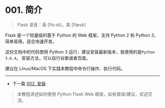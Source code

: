 # 001. 简介

> Flask 读音：英 [flɑːsk]，美 [flæsk]

Flask 是一个轻量级的基于 Python 的 Web 框架，支持 Python 2 和 Python 3，简单易用，适合快速开发。

这份文档中的代码使用 Python 3 运行，建议安装最新版本，我使用的是`Python 3.6.4`。
安装方法，可以自行谷歌或者百度。

建议在 Linux/MacOS 下实践本教程中命令行操作、执行代码。


<!-- flask-tutorial-info -->


---

* 下一篇 [002. 安装](002.%20%E5%AE%89%E8%A3%85.md)

> 本教程讲述如何使用 Python Flask Web 框架，如有错误/建议，欢迎交流。

